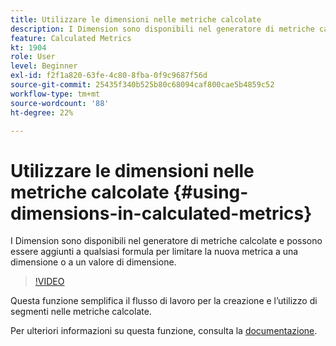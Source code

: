 ```yaml
---
title: Utilizzare le dimensioni nelle metriche calcolate
description: I Dimension sono disponibili nel generatore di metriche calcolate e possono essere aggiunti a qualsiasi formula per limitare la nuova metrica a una dimensione o a un valore di dimensione.
feature: Calculated Metrics
kt: 1904
role: User
level: Beginner
exl-id: f2f1a820-63fe-4c80-8fba-0f9c9687f56d
source-git-commit: 25435f340b525b80c68094caf800cae5b4859c52
workflow-type: tm+mt
source-wordcount: '88'
ht-degree: 22%

---
```


# Utilizzare le dimensioni nelle metriche calcolate {#using-dimensions-in-calculated-metrics}

I Dimension sono disponibili nel generatore di metriche calcolate e possono essere aggiunti a qualsiasi formula per limitare la nuova metrica a una dimensione o a un valore di dimensione.

>[!VIDEO](https://video.tv.adobe.com/v/23723/?quality=12&learn=on)

Questa funzione semplifica il flusso di lavoro per la creazione e l’utilizzo di segmenti nelle metriche calcolate.

Per ulteriori informazioni su questa funzione, consulta la [documentazione](https://experienceleague.adobe.com/docs/analytics/components/calculated-metrics/calcmetric-workflow/cm-build-metrics.html?lang=it).
